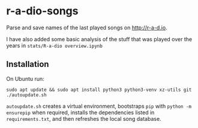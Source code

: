 # r-a-dio-songs

Parse and save names of the last played songs on http://r-a-d.io.

I have also added some basic analysis of the stuff that was played over the years in ```stats/R-a-dio overview.ipynb```

## Installation

On Ubuntu run:
```
sudo apt update && sudo apt install python3 python3-venv xz-utils git
./autoupdate.sh
```

`autoupdate.sh` creates a virtual environment, bootstraps `pip` with
`python -m ensurepip` when required, installs the dependencies listed in
`requirements.txt`, and then refreshes the local song database.
